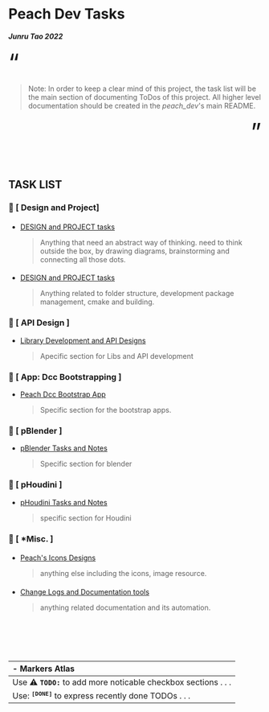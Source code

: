 #  Peach Dev Tasks
**_Junru Tao 2022_**  


<div align=left><font size="+5">“</font></div>

> Note: In order to keep a clear mind of this project, the task list will be the main section of documenting ToDos of this project. All higher level documentation should be created in the _peach_dev_'s main README. 

<div align=right><font size="+5">”</font></div>
<br><br>

## TASK LIST
### :link: [ Design and Project]
####
* [DESIGN and PROJECT tasks](./.designs/README.md)
    > Anything that need an abstract way of thinking. need to think outside the box, by drawing diagrams, brainstorming and connecting all those dots. 
####
* [DESIGN and PROJECT tasks](./.designs/README.md)
    > Anything related to folder structure, development package management, cmake and building.


### :link: [ API Design ]
- [Library Development and API Designs](./lib/README.md)
    > Apecific section for Libs and API development


### :link: [ App: Dcc Bootstrapping ]
* [Peach Dcc Bootstrap App](./bootstrap/README.md)
    > Specific section for the bootstrap apps.

### :link: [ pBlender ]
* [pBlender Tasks and Notes](./pBlender/README.md)
    > Specific section for blender

### :link: [ pHoudini ]
* [pHoudini Tasks and Notes](./pHoudini/README.md)
    > specific section for Houdini

### :link: [ *Misc. ]
####
* [Peach's Icons Designs](./icons/README.md)
    > anything else including the icons, image resource.
####
* [Change Logs and Documentation tools](./dev_changeLogs/README.md)
    > anything related documentation and its automation.



<br><br>
<br><br>

| - Markers Atlas |
|:---|
|Use :warning: __`TODO:`__ to  add more noticable checkbox sections . . .|
|Use: <sup>__`[DONE]`__</sup> to express recently done TODOs . . . |

